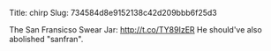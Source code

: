 Title: chirp
Slug: 734584d8e9152138c42d209bbb6f25d3

The San Fransicso Swear Jar: <a href="http://t.co/TY89IzER">http://t.co/TY89IzER</a> He should've also abolished "sanfran".
